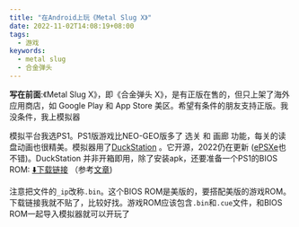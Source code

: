 ```yaml
---
title: "在Android上玩《Metal Slug X》"
date: 2022-11-02T14:08:19+08:00
tags:
  - 游戏
keywords:
  - metal slug
  - 合金弹头
---
```


**写在前面**:《Metal Slug X》，即《合金弹头 X》，是有正版在售的，但只上架了海外应用商店，如 Google Play 和 App Store 美区。希望有条件的朋友支持正版。我没条件，我上模拟器

模拟平台我选PS1。PS1版游戏比NEO-GEO版多了 选关 和 画廊 功能，每关的读盘动画也很精美。模拟器用了[DuckStation](https://www.duckstation.org/) 。它开源，2022仍在更新 ([ePSXe](https://www.epsxe.com/)也不错)。DuckStation 并非开箱即用，除了安装apk，还要准备一个PS1的BIOS ROM: [⬇️下载链接](https://fantasyanime.com/files/emulators/ps1_bio._ip) （参考[文章](https://fantasyanime.com/emuhelp/duckstation))

注意把文件的`_ip`改称`.bin`。这个BIOS ROM是美版的，要搭配美版的游戏ROM。下载链接我就不贴了，比较好找。游戏ROM应该包含`.bin`和`.cue`文件，和BIOS ROM一起导入模拟器就可以开玩了
